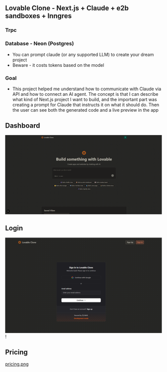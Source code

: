 ## Lovable Clone - Next.js + Claude + e2b sandboxes + Inngres

### Trpc

### Database - Neon (Postgres)

* You can prompt claude (or any supported LLM) to create your dream project
* Beware - it costs tokens based on the model

### Goal
* This project helped me understand how to communicate with Claude via API and how to connect an AI agent. The concept is that I can describe what kind of Next.js project I want to build, and the important part was creating a prompt for Claude that instructs it on what it should do. Then the user can see both the generated code and a live preview in the app

## Dashboard

![dashboard.png](public/dashboard.png)

## Login

![login.png](public/login.png)!

## Pricing

[pricing.png](public/pricing.png)
